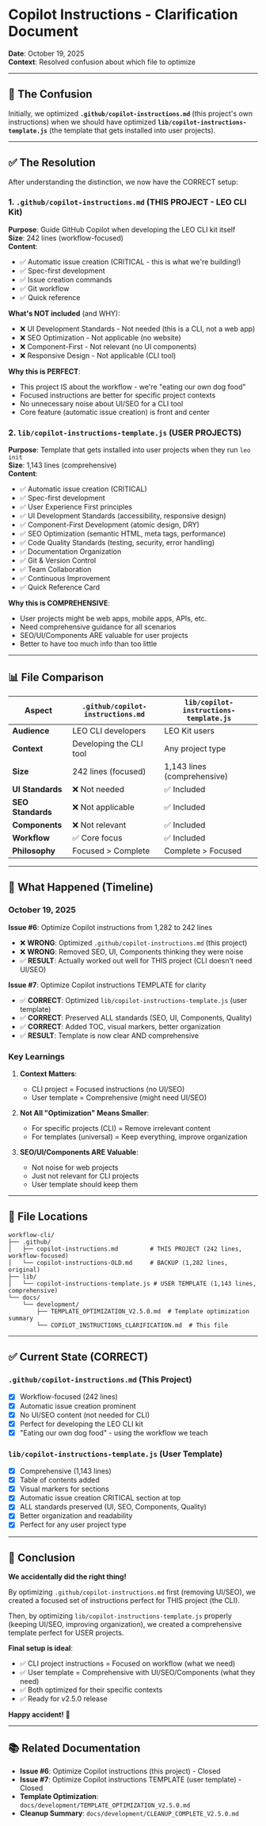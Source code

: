 # Copilot Instructions - Clarification Document

**Date**: October 19, 2025  
**Context**: Resolved confusion about which file to optimize

---

## 🎯 The Confusion

Initially, we optimized **`.github/copilot-instructions.md`** (this project's own instructions) when we should have optimized **`lib/copilot-instructions-template.js`** (the template that gets installed into user projects).

---

## ✅ The Resolution

After understanding the distinction, we now have the CORRECT setup:

### 1. `.github/copilot-instructions.md` (THIS PROJECT - LEO CLI Kit)

**Purpose**: Guide GitHub Copilot when developing the LEO CLI kit itself  
**Size**: 242 lines (workflow-focused)  
**Content**:
- ✅ Automatic issue creation (CRITICAL - this is what we're building!)
- ✅ Spec-first development
- ✅ Issue creation commands
- ✅ Git workflow
- ✅ Quick reference

**What's NOT included** (and WHY):
- ❌ UI Development Standards - Not needed (this is a CLI, not a web app)
- ❌ SEO Optimization - Not applicable (no website)
- ❌ Component-First - Not relevant (no UI components)
- ❌ Responsive Design - Not applicable (CLI tool)

**Why this is PERFECT**:
- This project IS about the workflow - we're "eating our own dog food"
- Focused instructions are better for specific project contexts
- No unnecessary noise about UI/SEO for a CLI tool
- Core feature (automatic issue creation) is front and center

### 2. `lib/copilot-instructions-template.js` (USER PROJECTS)

**Purpose**: Template that gets installed into user projects when they run `leo init`  
**Size**: 1,143 lines (comprehensive)  
**Content**:
- ✅ Automatic issue creation (CRITICAL)
- ✅ Spec-first development
- ✅ User Experience First principles
- ✅ UI Development Standards (accessibility, responsive design)
- ✅ Component-First Development (atomic design, DRY)
- ✅ SEO Optimization (semantic HTML, meta tags, performance)
- ✅ Code Quality Standards (testing, security, error handling)
- ✅ Documentation Organization
- ✅ Git & Version Control
- ✅ Team Collaboration
- ✅ Continuous Improvement
- ✅ Quick Reference Card

**Why this is COMPREHENSIVE**:
- User projects might be web apps, mobile apps, APIs, etc.
- Need comprehensive guidance for all scenarios
- SEO/UI/Components ARE valuable for user projects
- Better to have too much info than too little

---

## 📊 File Comparison

| Aspect | `.github/copilot-instructions.md` | `lib/copilot-instructions-template.js` |
|--------|-----------------------------------|----------------------------------------|
| **Audience** | LEO CLI developers | LEO Kit users |
| **Context** | Developing the CLI tool | Any project type |
| **Size** | 242 lines (focused) | 1,143 lines (comprehensive) |
| **UI Standards** | ❌ Not needed | ✅ Included |
| **SEO Standards** | ❌ Not applicable | ✅ Included |
| **Components** | ❌ Not relevant | ✅ Included |
| **Workflow** | ✅ Core focus | ✅ Included |
| **Philosophy** | Focused > Complete | Complete > Focused |

---

## 🔄 What Happened (Timeline)

### October 19, 2025

**Issue #6**: Optimize Copilot instructions from 1,282 to 242 lines
- ❌ **WRONG**: Optimized `.github/copilot-instructions.md` (this project)
- ❌ **WRONG**: Removed SEO, UI, Components thinking they were noise
- ✅ **RESULT**: Actually worked out well for THIS project (CLI doesn't need UI/SEO)

**Issue #7**: Optimize Copilot instructions TEMPLATE for clarity
- ✅ **CORRECT**: Optimized `lib/copilot-instructions-template.js` (user template)
- ✅ **CORRECT**: Preserved ALL standards (SEO, UI, Components, Quality)
- ✅ **CORRECT**: Added TOC, visual markers, better organization
- ✅ **RESULT**: Template is now clear AND comprehensive

### Key Learnings

1. **Context Matters**: 
   - CLI project = Focused instructions (no UI/SEO)
   - User template = Comprehensive (might need UI/SEO)

2. **Not All "Optimization" Means Smaller**:
   - For specific projects (CLI) = Remove irrelevant content
   - For templates (universal) = Keep everything, improve organization

3. **SEO/UI/Components ARE Valuable**:
   - Not noise for web projects
   - Just not relevant for CLI projects
   - User template should keep them

---

## 📂 File Locations

```
workflow-cli/
├── .github/
│   ├── copilot-instructions.md         # THIS PROJECT (242 lines, workflow-focused)
│   └── copilot-instructions-OLD.md     # BACKUP (1,282 lines, original)
├── lib/
│   └── copilot-instructions-template.js # USER TEMPLATE (1,143 lines, comprehensive)
└── docs/
    └── development/
        ├── TEMPLATE_OPTIMIZATION_V2.5.0.md  # Template optimization summary
        └── COPILOT_INSTRUCTIONS_CLARIFICATION.md  # This file
```

---

## ✅ Current State (CORRECT)

### `.github/copilot-instructions.md` (This Project)
- [x] Workflow-focused (242 lines)
- [x] Automatic issue creation prominent
- [x] No UI/SEO content (not needed for CLI)
- [x] Perfect for developing the LEO CLI kit
- [x] "Eating our own dog food" - using the workflow we teach

### `lib/copilot-instructions-template.js` (User Template)
- [x] Comprehensive (1,143 lines)
- [x] Table of contents added
- [x] Visual markers for sections
- [x] Automatic issue creation CRITICAL section at top
- [x] ALL standards preserved (UI, SEO, Components, Quality)
- [x] Better organization and readability
- [x] Perfect for any user project type

---

## 🎉 Conclusion

**We accidentally did the right thing!**

By optimizing `.github/copilot-instructions.md` first (removing UI/SEO), we created a focused set of instructions perfect for THIS project (the CLI).

Then, by optimizing `lib/copilot-instructions-template.js` properly (keeping UI/SEO, improving organization), we created a comprehensive template perfect for USER projects.

**Final setup is ideal**:
- ✅ CLI project instructions = Focused on workflow (what we need)
- ✅ User template = Comprehensive with UI/SEO/Components (what they need)
- ✅ Both optimized for their specific contexts
- ✅ Ready for v2.5.0 release

**Happy accident!** 🎉

---

## 📚 Related Documentation

- **Issue #6**: Optimize Copilot instructions (this project) - Closed
- **Issue #7**: Optimize Copilot instructions TEMPLATE (user template) - Closed
- **Template Optimization**: `docs/development/TEMPLATE_OPTIMIZATION_V2.5.0.md`
- **Cleanup Summary**: `docs/development/CLEANUP_COMPLETE_V2.5.0.md`

